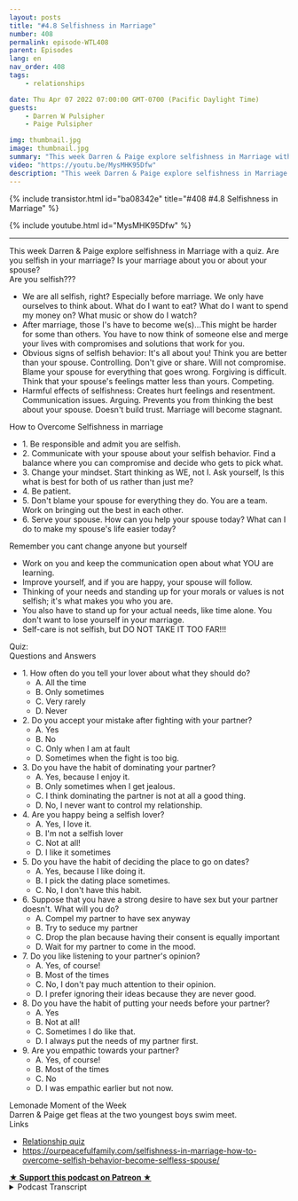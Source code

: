 ```yaml
---
layout: posts
title: "#4.8 Selfishness in Marriage"
number: 408
permalink: episode-WTL408
parent: Episodes
lang: en
nav_order: 408
tags:
    - relationships

date: Thu Apr 07 2022 07:00:00 GMT-0700 (Pacific Daylight Time)
guests:
    - Darren W Pulsipher
    - Paige Pulsipher

img: thumbnail.jpg
image: thumbnail.jpg
summary: "This week Darren & Paige explore selfishness in Marriage with a quiz. Are you selfish in your marriage? Is your marriage about you or about your spouse? "
video: "https://youtu.be/MysMHK95Dfw"
description: "This week Darren & Paige explore selfishness in Marriage with a quiz. Are you selfish in your marriage? Is your marriage about you or about your spouse? "
---
```


<div>
{% include transistor.html id="ba08342e" title="#408 #4.8 Selfishness in Marriage" %}

{% include youtube.html id="MysMHK95Dfw" %}
</div>

---

<html><head></head><body><div>This week Darren &amp; Paige explore selfishness in Marriage with a quiz. Are you selfish in your marriage? Is your marriage about you or about your spouse?&nbsp;</div><div>Are you selfish???&nbsp;</div><ul><li>We are all selfish, right? Especially before marriage. We only have ourselves to think about. What do I want to eat? What do I want to spend my money on? What music or show do I watch?</li><li>After marriage, those I's have to become we(s)...This might be harder for some than others. You have to now think of someone else and merge your lives with compromises and solutions that work for you.</li><li>Obvious signs of selfish behavior: It's all about you! Think you are better than your spouse. Controlling. Don't give or share. Will not compromise. Blame your spouse for everything that goes wrong. Forgiving is difficult. Think that your spouse's feelings matter less than yours. Competing.</li><li>Harmful effects of selfishness: Creates hurt feelings and resentment. Communication issues. Arguing. Prevents you from thinking the best about your spouse. Doesn't build trust. Marriage will become stagnant.</li></ul><div>How to Overcome Selfishness in marriage</div><ul><li>1. Be responsible and admit you are selfish.</li><li>2. Communicate with your spouse about your selfish behavior. Find a balance where you can compromise and decide who gets to pick what.</li><li>3. Change your mindset. Start thinking as WE, not I. Ask yourself, Is this what is best for both of us rather than just me?</li><li>4. Be patient.&nbsp;</li><li>5. Don't blame your spouse for everything they do. You are a team. Work on bringing out the best in each other.</li><li>6. Serve your spouse. How can you help your spouse today? What can I do to make my spouse's life easier today?&nbsp;</li></ul><div>Remember you cant change anyone but yourself</div><ul><li>Work on you and keep the communication open about what YOU are learning.</li><li>Improve yourself, and if you are happy, your spouse will follow.</li><li>Thinking of your needs and standing up for your morals or values is not selfish; it's what makes you who you are.</li><li>You also have to stand up for your actual needs, like time alone. You don't want to lose yourself in your marriage.</li><li>Self-care is not selfish, but DO NOT TAKE IT TOO FAR!!!</li></ul><div>Quiz:</div><div>Questions and Answers</div><ul><li>1. How often do you tell your lover about what they should do?<ul><li>A. All the time</li><li>B. Only sometimes</li><li>C. Very rarely</li><li>D. Never</li></ul></li><li>2. Do you accept your mistake after fighting with your partner?&nbsp;<ul><li>A. Yes</li><li>B. No</li><li>C. Only when I am at fault</li><li>D. Sometimes when the fight is too big.&nbsp;</li></ul></li><li>3. Do you have the habit of dominating your partner?&nbsp;<ul><li>A. Yes, because I enjoy it. &nbsp;</li><li>B. Only sometimes when I get jealous.&nbsp;</li><li>C. I think dominating the partner is not at all a good thing.&nbsp;</li><li>D. No, I never want to control my relationship.&nbsp;</li></ul></li><li>4. Are you happy being a selfish lover?<ul><li>A. Yes, I love it.&nbsp;</li><li>B. I'm not a selfish lover&nbsp;</li><li>C. Not at all!</li><li>D. I like it sometimes</li></ul></li><li>5. Do you have the habit of deciding the place to go on dates?<ul><li>A. Yes, because I like doing it.&nbsp;</li><li>B. I pick the dating place sometimes.</li><li>C. No, I don't have this habit.&nbsp;</li></ul></li><li>6. Suppose that you have a strong desire to have sex but your partner doesn't. What will you do?&nbsp;<ul><li>A. Compel my partner to have sex anyway</li><li>B. Try to seduce my partner</li><li>C. Drop the plan because having their consent is equally important</li><li>D. Wait for my partner to come in the mood.&nbsp;</li></ul></li><li>7. Do you like listening to your partner's opinion?&nbsp;<ul><li>A. Yes, of course!</li><li>B. Most of the times</li><li>C. No, I don't pay much attention to their opinion.&nbsp;</li><li>D. I prefer ignoring their ideas because they are never good.&nbsp;</li></ul></li><li>8. Do you have the habit of putting your needs before your partner?&nbsp;<ul><li>A. Yes</li><li>B. Not at all!</li><li>C. Sometimes I do like that.&nbsp;</li><li>D. I always put the needs of my partner first.&nbsp;</li></ul></li><li>9. Are you empathic towards your partner?&nbsp;<ul><li>A. Yes, of course!</li><li>B. Most of the times</li><li>C. No</li><li>D. I was empathic earlier but not now.&nbsp;</li></ul></li></ul><div>Lemonade Moment of the Week</div><div>Darren &amp; Paige get fleas at the two youngest boys swim meet.</div><div>Links</div><ul><li><a href="https://www.proprofs.com/quiz-school/story.php?title=am-i-selfish-in-my-relationship-quiz_2o2">Relationship quiz</a></li><li><a href="https://ourpeacefulfamily.com/selfishness-in-marriage-how-to-overcome-selfish-behavior-become-selfless-spouse/">https://ourpeacefulfamily.com/selfishness-in-marriage-how-to-overcome-selfish-behavior-become-selfless-spouse/</a></li></ul>
<strong>
  <a href="https://www.patreon.com/wheresthelemonade" target="_donate" rel="payment" title="★ Support this podcast on Patreon ★">★ Support this podcast on Patreon ★</a>
</strong></body></html>

<details>
<summary> Podcast Transcript </summary>

<p></p>

</details>
